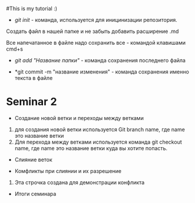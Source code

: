 #This is my tutorial :)

* *git init* - команда, используется для иницинизации репозитория.

Создать файл в нашей папке и не забыть добавить расширение .md


Все напечатанное в файле надо сохранить все - командой клавишами cmd+s

* *git add "Название папки"* - команда сохранения последнего файла

* *git commit -m "название изменения" - команда сохранения именно текста в файле


# Seminar 2

* Создание новой ветки и переходы между ветками

1. для создания новой ветки используется Git branch name, где name это название ветки
2. Для перехода между ветками используется команда git checkout name, где name это название ветки куда вы хотите попасть.

* Слияние веток

* Комфликты при слиянии и их разрешение

1. Эта строчка создана для демонстрации конфликта

* Итоги семинара
